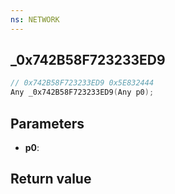 ```yaml
---
ns: NETWORK
---
```

## _0x742B58F723233ED9

```c
// 0x742B58F723233ED9 0x5E832444
Any _0x742B58F723233ED9(Any p0);
```


## Parameters
* **p0**: 

## Return value
